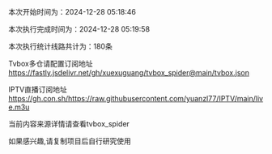 
本次开始时间为：2024-12-28 05:18:46

本次执行完成时间为：2024-12-28 05:19:58

本次执行统计线路共计为：180条

Tvbox多仓请配置订阅地址 https://fastly.jsdelivr.net/gh/xuexuguang/tvbox_spider@main/tvbox.json

IPTV直播订阅地址 https://gh.con.sh/https://raw.githubusercontent.com/yuanzl77/IPTV/main/live.m3u

当前内容来源详情请查看tvbox_spider

如果感兴趣,请复制项目后自行研究使用
